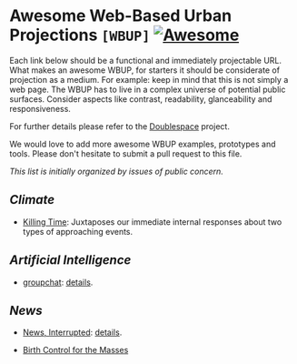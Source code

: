 # Awesome Web-Based Urban Projections `[WBUP]` [![Awesome](https://awesome.re/badge-flat2.svg)](https://awesome.re)

Each link below should be a functional and immediately projectable URL. What makes an awesome WBUP, for starters it should be considerate of projection as a medium. For example: keep in mind that this is not simply a web page. The WBUP has to live in a complex universe of potential public surfaces. Consider aspects like contrast, readability, glanceability and responsiveness.

For further details please refer to the [Doublespace](https://datainpublic.space/) project.

We would love to add more awesome WBUP examples, prototypes and tools. Please don't hesitate to submit a pull request to this file.

*This list is initially organized by issues of public concern.* 

## *Climate*

- [Killing Time](https://datainpublic.github.io/killing-time/): Juxtaposes our immediate internal responses about two types of approaching events.

## *Artificial Intelligence*

- [groupchat](https://groupchat.datainpublic.space/front-end/): [details](https://datainpublic.space/map/groupchat/).

## *News*

- [News, Interrupted](https://news-interrupted.datainpublic.space/): [details](https://datainpublic.space/map/news-interrupted/).

- [Birth Control for the Masses](https://dchen21.github.io/kt-workshop-template/)
